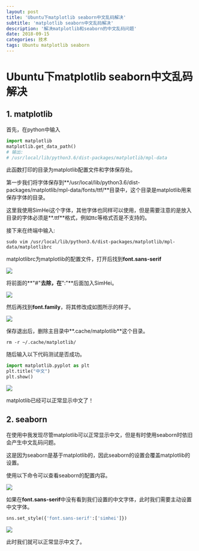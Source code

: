 ```yaml
---
layout: post
title: 'Ubuntu下matplotlib seaborn中文乱码解决'
subtitle: 'matplotlib seaborn中文乱码解决'
description: '解决matplotlib和seaborn的中文乱码问题'
date: 2018-09-15
categories: 技术
tags: Ubuntu matplotlib seaborn
---
```

# Ubuntu下matplotlib seaborn中文乱码解决

## 1. matplotlib

首先，在python中输入

~~~python
import matplotlib
matplotlib.get_data_path()
# 输出:
# /usr/local/lib/python3.6/dist-packages/matplotlib/mpl-data
~~~

此函数打印的目录为matplotlib配置文件和字体保存处。



第一步我们将字体保存到**/usr/local/lib/python3.6/dist-packages/matplotlib/mpl-data/fonts/ttf/**目录中，这个目录是matplotlib用来保存字体的目录。

这里我使用SimHei这个字体，其他字体也同样可以使用，但是需要注意的是放入目录的字体必须是**.ttf**格式，例如ttc等格式否是不支持的。



接下来在终端中输入:

~~~shel
sudo vim /usr/local/lib/python3.6/dist-packages/matplotlib/mpl-data/matplotlibrc
~~~

matplotlibrc为matplotlib的配置文件，打开后找到**font.sans-serif**

![](http://p88h3xolw.bkt.clouddn.com/18-9-15/98728583.jpg)

将前面的**"#"**去除，在**":"**后面加入SimHei。

![](http://p88h3xolw.bkt.clouddn.com/18-9-15/84543082.jpg)



然后再找到**font.family**，将其修改成如图所示的样子。

![](http://p88h3xolw.bkt.clouddn.com/18-9-15/86528045.jpg)



保存退出后，删除主目录中**.cache/matplotlib**这个目录。

~~~shell
rm -r ~/.cache/matplotlib/
~~~

随后输入以下代码测试是否成功。

~~~python
import matplotlib.pyplot as plt
plt.title("中文")
plt.show()
~~~

![](http://p88h3xolw.bkt.clouddn.com/18-9-15/46949859.jpg)

matplotlib已经可以正常显示中文了！



## 2. seaborn

在使用中我发现尽管matplotlib可以正常显示中文，但是有时使用seaborn时依旧会产生中文乱码问题。

这是因为seaborn是基于matplotlib的，因此seaborn的设置会覆盖matplotlib的设置。

使用以下命令可以查看seaborn的配置内容。

![](http://p88h3xolw.bkt.clouddn.com/18-9-15/22276904.jpg)

如果在**font.sans-serif**中没有看到我们设置的中文字体，此时我们需要主动设置中文字体。

~~~python
sns.set_style({'font.sans-serif':['simhei']})
~~~

![](http://p88h3xolw.bkt.clouddn.com/18-9-15/79252791.jpg)



此时我们就可以正常显示中文了。